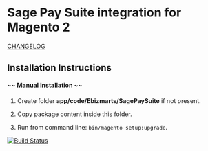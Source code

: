# Sage Pay Suite integration for Magento 2

[CHANGELOG](https://github.com/ebizmarts/magento2-sage-pay-suite/blob/master/CHANGELOG.md)

## Installation Instructions

#### ~~ Manual Installation ~~

1. Create folder __app/code/Ebizmarts/SagePaySuite__ if not present.

2. Copy package content inside this folder.

3. Run from command line: `bin/magento setup:upgrade`.

[![Build Status](https://circleci.com/gh/ebizmarts/magento2-sage-pay-suite.svg?style=shield&circle-token=9d950c73b76af8868862caf8400c549439838d47)](https://circleci.com/gh/ebizmarts/magento2-sage-pay-suite)

